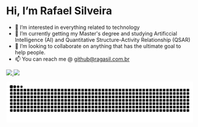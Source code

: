 # Hi, I’m Rafael Silveira
- 👀 I’m interested in everything related to technology
- 🌱 I’m currently getting my Master's degree and studying Artificcial Intelligence (AI) and Quantitative Structure-Activity Relationship (QSAR) 
- 💞️ I’m looking to collaborate on anything that has the ultimate goal to help people.
- 📫 You can reach me @ github@ragasil.com.br


<div>
  <a href="https://github.com/rafaelgsilveira">
  <img height="180em" src="https://github-readme-stats.vercel.app/api?username=rafaelgsilveira&show_icons=true&theme=algolia&include_all_commits=true&count_private=true"/>
  <img height="180em" src="https://github-readme-stats.vercel.app/api/top-langs/?username=rafaelgsilveira&layout=compact&langs_count=7&theme=algolia"/>
   
   ![Snake animation](https://github.com/rafaelgsilveira/rafaelgsilveira/blob/output/github-contribution-grid-snake.svg)
    
</div>

  
  
